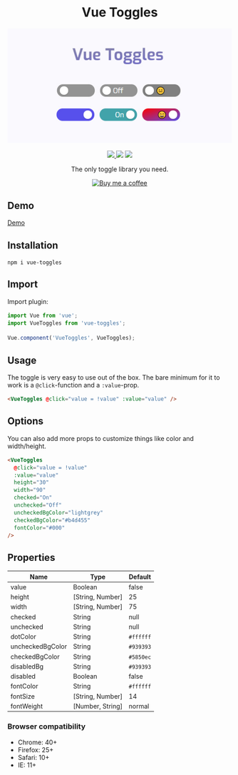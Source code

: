 <h1 align="center">Vue Toggles</h1>

<p align="center">
<img src="./vue-toggles.jpg" alt="Vue Toggles Logo"/>
</p>

<p align="center">
<a href="https://www.npmjs.com/package/vue-toggles"><img src="https://img.shields.io/npm/v/vue-toggles.svg?style=flat-square"/> <img src="https://img.shields.io/npm/dm/vue-toggles.svg?style=flat-square"/></a> <a href="https://vuejs.org/"><img src="https://img.shields.io/badge/vue-2.x-brightgreen.svg?style=flat-square"/></a>
</p>

<p align="center">
The only toggle library you need.
</p>

<p align="center">
  <a href="https://www.buymeacoff.ee/Nifel">
    <img
         width="140"
         alt="Buy me a coffee"
         src="https://user-images.githubusercontent.com/1577802/36840220-21beb89c-1d3c-11e8-98a4-45fc334842cf.png">
  </a>
</p>

## Demo

[Demo](https://vue-toggles.netlify.app/)

## Installation

```
npm i vue-toggles
```

## Import

Import plugin:

```javascript
import Vue from 'vue';
import VueToggles from 'vue-toggles';

Vue.component('VueToggles', VueToggles);
```

## Usage

The toggle is very easy to use out of the box. The bare minimum for it to work is a `@click`-function and a `:value`-prop.

```html
<VueToggles @click="value = !value" :value="value" />
```

## Options

You can also add more props to customize things like color and width/height.

```html
<VueToggles
  @click="value = !value"
  :value="value"
  height="30"
  width="90"
  checked="On"
  unchecked="Off"
  uncheckedBgColor="lightgrey"
  checkedBgColor="#b4d455"
  fontColor="#000"
/>
```

## Properties

| Name             | Type             | Default   |
| ---------------- | ---------------- | --------- |
| value            | Boolean          | false     |
| height           | [String, Number] | 25        |
| width            | [String, Number] | 75        |
| checked          | String           | null      |
| unchecked        | String           | null      |
| dotColor         | String           | `#ffffff` |
| uncheckedBgColor | String           | `#939393` |
| checkedBgColor   | String           | `#5850ec` |
| disabledBg       | String           | `#939393` |
| disabled         | Boolean          | false     |
| fontColor        | String           | `#ffffff` |
| fontSize         | [String, Number] | 14        |
| fontWeight       | [Number, String] | normal    |

### Browser compatibility

- Chrome: 40+
- Firefox: 25+
- Safari: 10+
- IE: 11+
